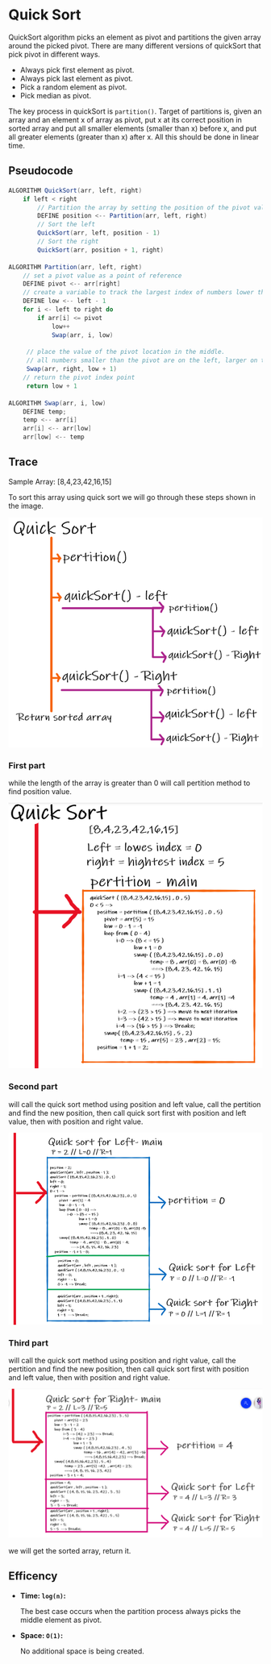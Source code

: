 # Quick Sort

QuickSort algorithm picks an element as pivot and partitions the given array around the picked pivot. There are many different versions of quickSort that pick pivot in different ways.

- Always pick first element as pivot.
- Always pick last element as pivot.
- Pick a random element as pivot.
- Pick median as pivot.

The key process in quickSort is `partition()`. Target of partitions is, given an array and an element x of array as pivot, put x at its correct position in sorted array and put all smaller elements (smaller than x) before x, and put all greater elements (greater than x) after x. All this should be done in linear time.

## Pseudocode

```java
ALGORITHM QuickSort(arr, left, right)
    if left < right
        // Partition the array by setting the position of the pivot value
        DEFINE position <-- Partition(arr, left, right)
        // Sort the left
        QuickSort(arr, left, position - 1)
        // Sort the right
        QuickSort(arr, position + 1, right)

ALGORITHM Partition(arr, left, right)
    // set a pivot value as a point of reference
    DEFINE pivot <-- arr[right]
    // create a variable to track the largest index of numbers lower than the defined pivot
    DEFINE low <-- left - 1
    for i <- left to right do
        if arr[i] <= pivot
            low++
            Swap(arr, i, low)

     // place the value of the pivot location in the middle.
     // all numbers smaller than the pivot are on the left, larger on the right.
     Swap(arr, right, low + 1)
    // return the pivot index point
     return low + 1

ALGORITHM Swap(arr, i, low)
    DEFINE temp;
    temp <-- arr[i]
    arr[i] <-- arr[low]
    arr[low] <-- temp
```

## Trace

Sample Array: [8,4,23,42,16,15]

To sort this array using quick sort we will go through these steps shown in the image.

![1](./pic/quick/quick-1.png)

### **First part**

while the length of the array is greater than 0 will call pertition method to find position value.

![2](./pic/quick/quick-2.png)

### **Second part**

will call the quick sort method using position and left value, call the pertition and find the new position, then call quick sort first with position and left value, then with position and right value.

![3](./pic/quick/quick-3.png)

### **Third part**

will call the quick sort method using position and right value, call the pertition and find the new position, then call quick sort first with position and left value, then with position and right value.

![4](./pic/quick/quick-4.png)

we will get the sorted array, return it.

## Efficency

- **Time: `log(n)`:**

  The best case occurs when the partition process always picks the middle element as pivot.

- **Space: `O(1)`:**

  No additional space is being created.